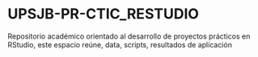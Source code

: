 # UPSJB-PR-CTIC_RESTUDIO
Repositorio académico orientado al desarrollo de proyectos prácticos en RStudio, este espacio reúne, data, scripts, resultados de aplicación
